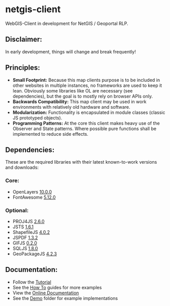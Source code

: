 # netgis-client
WebGIS-Client in development for NetGIS / Geoportal RLP.

## Disclaimer:
In early development, things will change and break frequently!

## Principles:
- **Small Footprint:** Because this map clients purpose is to be included in other websites in multiple instances, no frameworks are used to keep it lean. Obviously some libraries like OL are necessary (see dependencies), but the goal is to mostly rely on browser APIs only.
- **Backwards Compatibility:** This map client may be used in work environments with relatively old hardware and software.
- **Modularization:** Functionality is encapsulated in module classes (classic JS prototyped objects).
- **Programming Patterns:** At the core this client makes heavy use of the Observer and State patterns. Where possible pure functions shall be implemented to reduce side effects.

## Dependencies:
These are the required libraries with their latest known-to-work versions and downloads:

### Core:
- OpenLayers [10.0.0](https://github.com/openlayers/openlayers/releases/download/v10.0.0/v10.0.0-site.zip)
- FontAwesome [5.12.0](https://use.fontawesome.com/releases/v5.12.0/fontawesome-free-5.12.0-web.zip)

### Optional:
- PROJ4JS [2.6.0](https://github.com/proj4js/proj4js/archive/refs/tags/2.6.0.zip)
- JSTS [1.6.1](https://github.com/bjornharrtell/jsts/archive/refs/tags/1.6.1.zip)
- ShapefileJS [4.0.2](https://github.com/calvinmetcalf/shapefile-js/archive/refs/tags/v4.0.2.zip)
- JSPDF [1.3.2](https://github.com/parallax/jsPDF/archive/refs/tags/v1.3.2.zip)
- GIFJS [0.2.0](https://github.com/jnordberg/gif.js/archive/refs/tags/v0.2.0.zip)
- SQLJS [1.8.0](https://github.com/sql-js/sql.js/releases/download/v1.8.0/sql.js)
- GeoPackageJS [4.2.3](https://github.com/ngageoint/geopackage-js/archive/refs/tags/4.2.3.zip)

## Documentation:
- Follow the [Tutorial](https://github.com/sebastianpauli/netgis-client/blob/main/TUTORIAL.md)
- See the [How To](https://github.com/sebastianpauli/netgis-client/blob/main/HOWTO.md) guides for more examples
- View the [Online Documentation](https://sebastianpauli.net/netgis/docs/)
- See the [Demo](https://github.com/sebastianpauli/netgis-client/tree/main/demo) folder for example implementations
